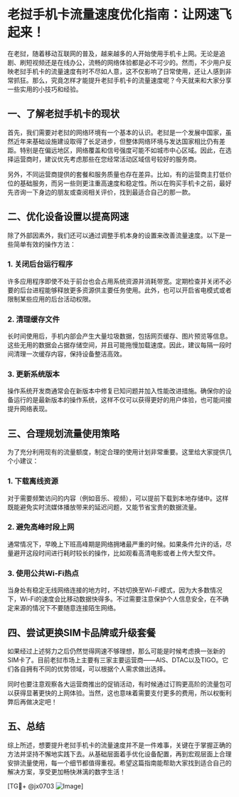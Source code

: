 # 老挝手机卡流量速度优化指南：让网速飞起来！

在老挝，随着移动互联网的普及，越来越多的人开始使用手机卡上网。无论是追剧、刷短视频还是在线办公，流畅的网络体验都是必不可少的。然而，不少用户反映老挝手机卡的流量速度有时不尽如人意，这不仅影响了日常使用，还让人感到非常抓狂。那么，究竟怎样才能提升老挝手机卡的流量速度呢？今天就来和大家分享一些实用的小技巧和经验。

## 一、了解老挝手机卡的现状

首先，我们需要对老挝的网络环境有一个基本的认识。老挝是一个发展中国家，虽然近年来基础设施建设取得了长足进步，但整体网络环境与发达国家相比仍有差距。特别是在偏远地区，网络覆盖和信号强度可能不如城市中心区域。因此，在选择运营商时，建议优先考虑那些在您经常活动区域信号较好的服务商。

另外，不同运营商提供的套餐和服务质量也存在差异。比如，有的运营商主打低价位的基础服务，而另一些则更注重高速度和稳定性。所以在购买手机卡之前，最好先咨询一下身边的朋友或查阅相关评价，找到最适合自己的那一款。

## 二、优化设备设置以提高网速

除了外部因素外，我们还可以通过调整手机本身的设置来改善流量速度。以下是一些简单有效的操作方法：

### 1. 关闭后台运行程序
许多应用程序即使不处于前台也会占用系统资源并消耗带宽。定期检查并关闭不必要的后台进程能够释放更多资源供主要任务使用。此外，也可以开启省电模式或者限制某些应用的后台活动权限。

### 2. 清理缓存文件
长时间使用后，手机内部会产生大量垃圾数据，包括网页缓存、图片预览等信息。这些无用的数据会占据存储空间，并且可能拖慢加载速度。因此，建议每隔一段时间清理一次缓存内容，保持设备整洁高效。

### 3. 更新系统版本
操作系统开发商通常会在新版本中修复已知问题并加入性能改进措施。确保你的设备运行的是最新版本的操作系统，这样不仅可以获得更好的用户体验，也可能间接提升网络表现。

## 三、合理规划流量使用策略

为了充分利用现有的流量额度，制定合理的使用计划非常重要。这里给大家提供几个小建议：

### 1. 下载离线资源
对于需要频繁访问的内容（例如音乐、视频），可以提前下载到本地存储中。这样既能避免实时流媒体播放带来的延迟问题，又能节省宝贵的数据流量。

### 2. 避免高峰时段上网
通常情况下，早晚上下班高峰期是网络拥堵最严重的时候。如果条件允许的话，尽量避开这段时间进行耗时较长的操作，比如观看高清电影或者上传大型文件。

### 3. 使用公共Wi-Fi热点
当身处有稳定无线网络连接的地方时，不妨切换至Wi-Fi模式，因为大多数情况下，Wi-Fi的速度会比移动数据快得多。不过需要注意保护个人信息安全，在不确定来源的情况下不要随意连接陌生网络。

## 四、尝试更换SIM卡品牌或升级套餐

如果经过上述努力之后仍然觉得网速不够理想，那么可能是时候考虑换一张新的SIM卡了。目前老挝市场上主要有三家主要运营商——AIS、DTAC以及TIGO。它们各自拥有不同的优势领域，可以根据个人需求做出选择。

同时也要注意观察各大运营商推出的促销活动，有时候通过订购更高阶的流量包可以获得显著更快的上网体验。当然，这也意味着需要支付更多的费用，所以权衡利弊后再做决定吧！

## 五、总结

综上所述，想要提升老挝手机卡的流量速度并不是一件难事，关键在于掌握正确的方法并坚持不懈地实践下去。从基础层面着手优化设备配置，再到宏观层面上合理安排流量使用，每一个细节都值得重视。希望这篇指南能帮助大家找到适合自己的解决方案，享受更加畅快淋漓的数字生活！

[TG💪+ @jx0703 ![Image](https://github.com/user-attachments/assets/dbca1d08-cadb-493c-b0ec-ad6f7a83f270)]